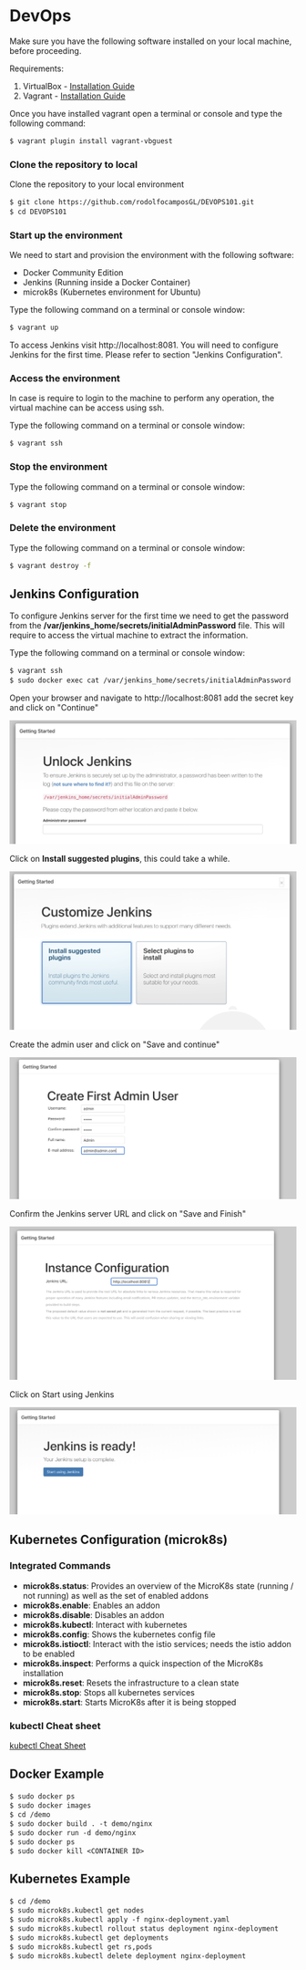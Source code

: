 # DevOps
Make sure you have the following software installed on your local machine, before proceeding.

Requirements:

1. VirtualBox - [Installation Guide](https://www.virtualbox.org/manual/ch02.html)
2. Vagrant - [Installation Guide](https://www.vagrantup.com/docs/installation)

Once you have installed vagrant open a terminal or console and type the following command:

```bash
$ vagrant plugin install vagrant-vbguest
```

### Clone the repository to local

Clone the repository to your local environment

```bash
$ git clone https://github.com/rodolfocamposGL/DEVOPS101.git
$ cd DEVOPS101
```

### Start up the environment

We need to start and provision the environment with the following software:

* Docker Community Edition
* Jenkins (Running inside a Docker Container)
* microk8s (Kubernetes environment for Ubuntu)

Type the following command on a terminal or console window:

```bash
$ vagrant up
```

To access Jenkins visit http://localhost:8081. You will need to configure Jenkins for the first time. Please refer to section "Jenkins Configuration".

### Access the environment

In case is require to login to the machine to perform any operation, the virtual machine can be access using ssh.

Type the following command on a terminal or console window:

```bash
$ vagrant ssh
```

### Stop the environment 

Type the following command on a terminal or console window:


```bash
$ vagrant stop
```

### Delete the environment

Type the following command on a terminal or console window:

```bash
$ vagrant destroy -f
```

## Jenkins Configuration

To configure Jenkins server for the first time we need to get the password from the **/var/jenkins_home/secrets/initialAdminPassword** file.
This will require to access the virtual machine to extract the information.

Type the following command on a terminal or console window:

```bash
$ vagrant ssh
$ sudo docker exec cat /var/jenkins_home/secrets/initialAdminPassword
```

Open your browser and navigate to http://localhost:8081 add the secret key and click on "Continue"

![alt text](img/step_01.png)

Click on **Install suggested plugins**, this could take a while.

![alt text](img/step_02.png)

Create the admin user and click on "Save and continue"

![alt text](img/step_03.png)

Confirm the Jenkins server URL and click on "Save and Finish"

![alt text](img/step_04.png)

Click on Start using Jenkins

![alt text](img/step_05.png)

## Kubernetes Configuration (microk8s)

### Integrated Commands


* **microk8s.status**: Provides an overview of the MicroK8s state (running / not running) as well as the set of enabled addons
* **microk8s.enable**: Enables an addon
* **microk8s.disable**: Disables an addon
* **microk8s.kubectl**: Interact with kubernetes
* **microk8s.config**: Shows the kubernetes config file
* **microk8s.istioctl**: Interact with the istio services; needs the istio addon to be enabled
* **microk8s.inspect**: Performs a quick inspection of the MicroK8s installation
* **microk8s.reset**: Resets the infrastructure to a clean state
* **microk8s.stop**: Stops all kubernetes services
* **microk8s.start**: Starts MicroK8s after it is being stopped


### kubectl Cheat sheet

[kubectl Cheat Sheet](https://kubernetes.io/docs/reference/kubectl/cheatsheet/)

## Docker Example

```
$ sudo docker ps
$ sudo docker images
$ cd /demo
$ sudo docker build . -t demo/nginx
$ sudo docker run -d demo/nginx
$ sudo docker ps
$ sudo docker kill <CONTAINER ID>
```

## Kubernetes Example

```
$ cd /demo
$ sudo microk8s.kubectl get nodes
$ sudo microk8s.kubectl apply -f nginx-deployment.yaml
$ sudo microk8s.kubectl rollout status deployment nginx-deployment
$ sudo microk8s.kubectl get deployments
$ sudo microk8s.kubectl get rs,pods
$ sudo microk8s.kubectl delete deployment nginx-deployment
```